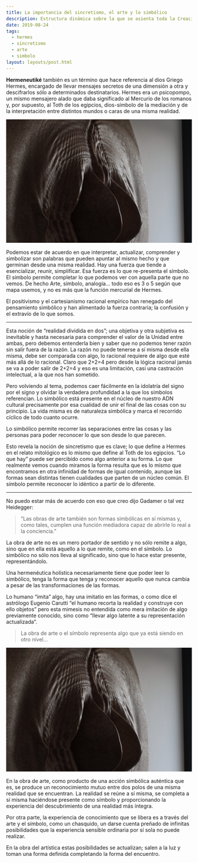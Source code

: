 ```yaml
---
title: La importancia del sincretismo, el arte y lo simbólico
description: Estructura dinámica sobre la que se asienta toda la Creación.
date: 2019-08-24
tags:
  - hermes
  - sincretismo
  - arte
  - simbolo
layout: layouts/post.html
---
```


**Hermeneutiké** también es un término que hace referencia al dios Griego Hermes, encargado de llevar mensajes secretos de una dimensión a otra y descifrarlos sólo a determinados destinatarios. Hermes era un psicopompo, un mismo mensajero alado que daba significado al Mercurio de los romanos y, por supuesto, al Toth de los egipcios, dios-símbolo de la mediación y de la interpretación entre distintos mundos o caras de una misma realidad.

![ejemplo de obra de arte](/img/blog/arte3d.jpeg)

Podemos estar de acuerdo en que interpretar, actualizar, comprender y simbolizar son palabras que pueden apuntar al mismo hecho y que germinan desde una misma realidad. Hay una fuerza que tiende a esencializar, reunir, simplificar. Esa fuerza es lo que re-presenta el símbolo. El símbolo permite completar lo que podemos ver con aquella parte que no vemos. De hecho Arte, símbolo, analogía… todo eso es 3 o 5 según que mapa usemos, y no es más que la función mercurial de Hermes.

El positivismo y el cartesianismo racional empírico han renegado del pensamiento simbólico y han alimentado la fuerza contraria; la confusión y el extravío de lo que somos.

---

Esta noción de “realidad dividida en dos”; una objetiva y otra subjetiva es inevitable y hasta necesaria para comprender el valor de la Unidad entre ambas, pero debemos entenderla bien y saber que no podemos tener razón sin salir fuera de la razón. La razón no puede tenerse a sí misma desde ella misma, debe ser comparada con algo, lo racional requiere de algo que esté más allá de lo racional. Claro que 2+2=4 pero desde la lógica racional jamás se va a poder salir de 2+2=4 y eso es una limitación, casi una castración intelectual, a la que nos han sometido.

Pero volviendo al tema, podemos caer fácilmente en la idolatría del signo por el signo y olvidar la verdadera profundidad a la que los símbolos referencian. Lo simbólico está presente en el núcleo de nuestro ADN cultural precisamente por esa cualidad de unir el final de las cosas con su principio. La vida misma es de naturaleza simbólica y marca el recorrido cíclico de todo cuanto ocurre.

Lo simbólico permite recorrer las separaciones entre las cosas y las personas para poder reconocer lo que son desde lo que parecen.

Esto revela la noción de sincretismo que es clave; lo que define a Hermes en el relato mitológico es lo mismo que define al Toth de los egipcios. “Lo que hay” puede ser percibido como algo anterior a su forma. Lo que realmente vemos cuando miramos la forma resulta que es lo mismo que encontramos en otra infinidad de formas de igual contenido, aunque las formas sean distintas tienen cualidades que parten de un núcleo común. El símbolo permite reconocer lo idéntico a partir de lo diferente.

---

No puedo estar más de acuerdo con eso que creo dijo Gadamer o tal vez Heidegger:

> “Las obras de arte también son formas simbólicas en sí mismas y, como tales, cumplen una función mediadora capaz de abrirle lo real a la conciencia.”

La obra de arte no es un mero portador de sentido y no sólo remite a algo, sino que en ella está aquello a lo que remite, como en el símbolo. Lo simbólico no sólo nos lleva al significado, sino que lo hace estar presente, representándolo.

Una hermenéutica holística necesariamente tiene que poder leer lo simbólico, tenga la forma que tenga y reconocer aquello que nunca cambia a pesar de las transformaciones de las formas.

Lo humano “imita” algo, hay una imitatio en las formas, o como dice el astrólogo Eugenio Carutti “el humano recorta la realidad y construye con ello objetos” pero esta mimesis no entendida como mera imitación de algo previamente conocido, sino como “llevar algo latente a su representación actualizada”.

> La obra de arte o el símbolo representa algo que ya está siendo en otro nivel...

<img src="/img/blog/arte3d.jpeg" class="img--25vw img--fl" alt="ejemplo de obra de arte">

En la obra de arte, como producto de una acción simbólica auténtica que es, se produce un reconocimiento mutuo entre dos polos de una misma realidad que se encuentran. La realidad se reúne a sí misma, se completa a sí misma haciéndose presente como símbolo y  proporcionando la experiencia del descubrimiento de una realidad más íntegra.

<!-- ![](/img/blog/) -->

Por otra parte, la experiencia de conocimiento que se libera es a través del arte y el símbolo, como un chasquido, un darse cuenta preñado de infinitas posibilidades que la experiencia sensible ordinaria por sí sola no puede realizar.

En la obra del artística estas posibilidades se actualizan; salen a la luz y toman una forma definida completando la forma del encuentro.
